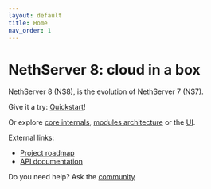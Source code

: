 ```yaml
---
layout: default
title: Home
nav_order: 1
---
```


# NethServer 8: cloud in a box

NethServer 8 (NS8), is the evolution of NethServer 7 (NS7).

Give it a try: [Quickstart](quickstart.md)!

Or explore [core internals](core), [modules architecture](modules) or the [UI](ui).

External links:
- [Project roadmap](https://trello.com/b/R58gtZ8I/ns8-prototype)
- [API documentation](https://github.com/NethServer/ns8-scratchpad/tree/apidoc)

Do you need help? Ask the [community](https://community.nethserver.org/)
